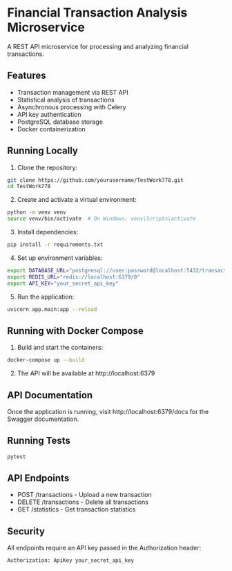 # Financial Transaction Analysis Microservice

A REST API microservice for processing and analyzing financial transactions.

## Features

- Transaction management via REST API
- Statistical analysis of transactions
- Asynchronous processing with Celery
- API key authentication
- PostgreSQL database storage
- Docker containerization

## Running Locally

1. Clone the repository:
```bash
git clone https://github.com/yourusername/TestWork778.git
cd TestWork778
```

2. Create and activate a virtual environment:
```bash
python -m venv venv
source venv/bin/activate  # On Windows: venv\Scripts\activate
```

3. Install dependencies:
```bash
pip install -r requirements.txt
```

4. Set up environment variables:
```bash
export DATABASE_URL="postgresql://user:password@localhost:5432/transactions_db"
export REDIS_URL="redis://localhost:6379/0"
export API_KEY="your_secret_api_key"
```

5. Run the application:
```bash
uvicorn app.main:app --reload
```

## Running with Docker Compose

1. Build and start the containers:
```bash
docker-compose up --build
```

2. The API will be available at http://localhost:6379

## API Documentation

Once the application is running, visit http://localhost:6379/docs for the Swagger documentation.

## Running Tests

```bash
pytest
```

## API Endpoints

- POST /transactions - Upload a new transaction
- DELETE /transactions - Delete all transactions
- GET /statistics - Get transaction statistics

## Security

All endpoints require an API key passed in the Authorization header:
```
Authorization: ApiKey your_secret_api_key
```
